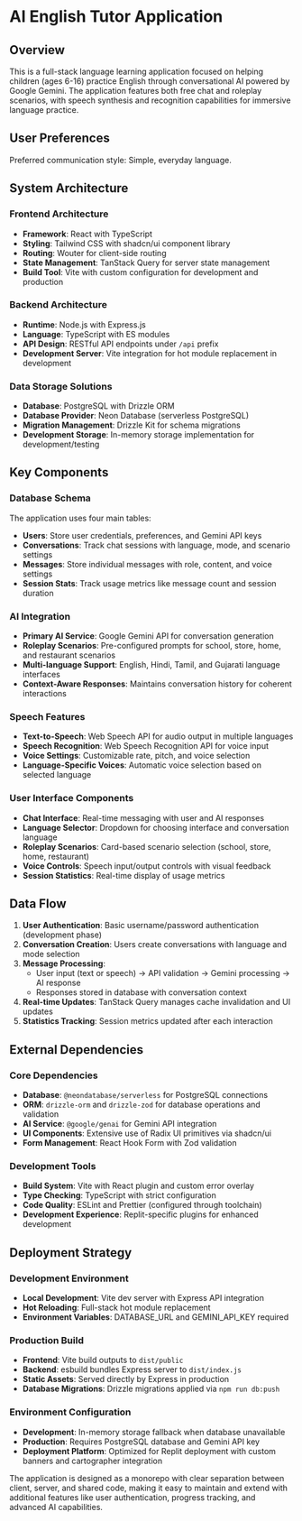 # AI English Tutor Application

## Overview

This is a full-stack language learning application focused on helping children (ages 6-16) practice English through conversational AI powered by Google Gemini. The application features both free chat and roleplay scenarios, with speech synthesis and recognition capabilities for immersive language practice.

## User Preferences

Preferred communication style: Simple, everyday language.

## System Architecture

### Frontend Architecture
- **Framework**: React with TypeScript
- **Styling**: Tailwind CSS with shadcn/ui component library
- **Routing**: Wouter for client-side routing
- **State Management**: TanStack Query for server state management
- **Build Tool**: Vite with custom configuration for development and production

### Backend Architecture
- **Runtime**: Node.js with Express.js
- **Language**: TypeScript with ES modules
- **API Design**: RESTful API endpoints under `/api` prefix
- **Development Server**: Vite integration for hot module replacement in development

### Data Storage Solutions
- **Database**: PostgreSQL with Drizzle ORM
- **Database Provider**: Neon Database (serverless PostgreSQL)
- **Migration Management**: Drizzle Kit for schema migrations
- **Development Storage**: In-memory storage implementation for development/testing

## Key Components

### Database Schema
The application uses four main tables:
- **Users**: Store user credentials, preferences, and Gemini API keys
- **Conversations**: Track chat sessions with language, mode, and scenario settings
- **Messages**: Store individual messages with role, content, and voice settings
- **Session Stats**: Track usage metrics like message count and session duration

### AI Integration
- **Primary AI Service**: Google Gemini API for conversation generation
- **Roleplay Scenarios**: Pre-configured prompts for school, store, home, and restaurant scenarios
- **Multi-language Support**: English, Hindi, Tamil, and Gujarati language interfaces
- **Context-Aware Responses**: Maintains conversation history for coherent interactions

### Speech Features
- **Text-to-Speech**: Web Speech API for audio output in multiple languages
- **Speech Recognition**: Web Speech Recognition API for voice input
- **Voice Settings**: Customizable rate, pitch, and voice selection
- **Language-Specific Voices**: Automatic voice selection based on selected language

### User Interface Components
- **Chat Interface**: Real-time messaging with user and AI responses
- **Language Selector**: Dropdown for choosing interface and conversation language
- **Roleplay Scenarios**: Card-based scenario selection (school, store, home, restaurant)
- **Voice Controls**: Speech input/output controls with visual feedback
- **Session Statistics**: Real-time display of usage metrics

## Data Flow

1. **User Authentication**: Basic username/password authentication (development phase)
2. **Conversation Creation**: Users create conversations with language and mode selection
3. **Message Processing**: 
   - User input (text or speech) → API validation → Gemini processing → AI response
   - Responses stored in database with conversation context
4. **Real-time Updates**: TanStack Query manages cache invalidation and UI updates
5. **Statistics Tracking**: Session metrics updated after each interaction

## External Dependencies

### Core Dependencies
- **Database**: `@neondatabase/serverless` for PostgreSQL connections
- **ORM**: `drizzle-orm` and `drizzle-zod` for database operations and validation
- **AI Service**: `@google/genai` for Gemini API integration
- **UI Components**: Extensive use of Radix UI primitives via shadcn/ui
- **Form Management**: React Hook Form with Zod validation

### Development Tools
- **Build System**: Vite with React plugin and custom error overlay
- **Type Checking**: TypeScript with strict configuration
- **Code Quality**: ESLint and Prettier (configured through toolchain)
- **Development Experience**: Replit-specific plugins for enhanced development

## Deployment Strategy

### Development Environment
- **Local Development**: Vite dev server with Express API integration
- **Hot Reloading**: Full-stack hot module replacement
- **Environment Variables**: DATABASE_URL and GEMINI_API_KEY required

### Production Build
- **Frontend**: Vite build outputs to `dist/public`
- **Backend**: esbuild bundles Express server to `dist/index.js`
- **Static Assets**: Served directly by Express in production
- **Database Migrations**: Drizzle migrations applied via `npm run db:push`

### Environment Configuration
- **Development**: In-memory storage fallback when database unavailable
- **Production**: Requires PostgreSQL database and Gemini API key
- **Deployment Platform**: Optimized for Replit deployment with custom banners and cartographer integration

The application is designed as a monorepo with clear separation between client, server, and shared code, making it easy to maintain and extend with additional features like user authentication, progress tracking, and advanced AI capabilities.
